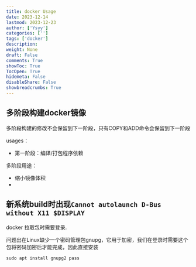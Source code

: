 ```yaml
---
title: docker Usage
date: 2023-12-14
lastmod: 2023-12-23
author: ['Ysyy']
categories: ['']
tags: ['docker']
description: 
weight: None
draft: False
comments: True
showToc: True
TocOpen: True
hidemeta: False
disableShare: False
showbreadcrumbs: True
---
```

## 多阶段构建docker镜像

多阶段构建的修改不会保留到下一阶段，只有COPY和ADD命令会保留到下一阶段

usages：

- 第一阶段：编译/打包程序依赖

多阶段用途：

- 缩小镜像体积
-

## 新系统build时出现`Cannot autolaunch D-Bus without X11 $DISPLAY`

docker 拉取包时需要登录.

问题出在Linux缺少一个密码管理包gnupg，它用于加密，我们在登录时需要这个包将密码加密后才能完成，因此直接安装

```shell
sudo apt install gnupg2 pass
```